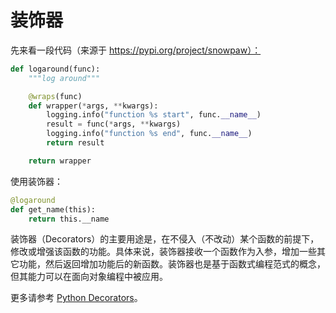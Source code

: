# 装饰器

先来看一段代码（来源于 https://pypi.org/project/snowpaw）：

```python
def logaround(func):
    """log around"""

    @wraps(func)
    def wrapper(*args, **kwargs):
        logging.info("function %s start", func.__name__)
        result = func(*args, **kwargs)
        logging.info("function %s end", func.__name__)
        return result

    return wrapper
```

使用装饰器：

```python
@logaround
def get_name(this):
    return this.__name
```

装饰器（Decorators）的主要用途是，在不侵入（不改动）某个函数的前提下，修改或增强该函数的功能。具体来说，装饰器接收一个函数作为入参，增加一些其它功能，然后返回增加功能后的新函数。装饰器也是基于函数式编程范式的概念，但其能力可以在面向对象编程中被应用。

更多请参考 [Python Decorators](https://www.programiz.com/python-programming/decorator)。
